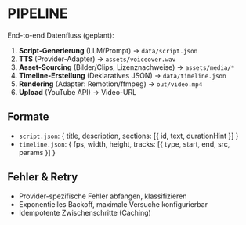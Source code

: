 # PIPELINE

End-to-end Datenfluss (geplant):

1. **Script-Generierung** (LLM/Prompt) → `data/script.json`
2. **TTS** (Provider-Adapter) → `assets/voiceover.wav`
3. **Asset-Sourcing** (Bilder/Clips, Lizenznachweise) → `assets/media/*`
4. **Timeline-Erstellung** (Deklaratives JSON) → `data/timeline.json`
5. **Rendering** (Adapter: Remotion/ffmpeg) → `out/video.mp4`
6. **Upload** (YouTube API) → Video-URL

## Formate
- `script.json`: { title, description, sections: [{ id, text, durationHint }] }
- `timeline.json`: { fps, width, height, tracks: [{ type, start, end, src, params }] }

## Fehler & Retry
- Provider-spezifische Fehler abfangen, klassifizieren
- Exponentielles Backoff, maximale Versuche konfigurierbar
- Idempotente Zwischenschritte (Caching)
